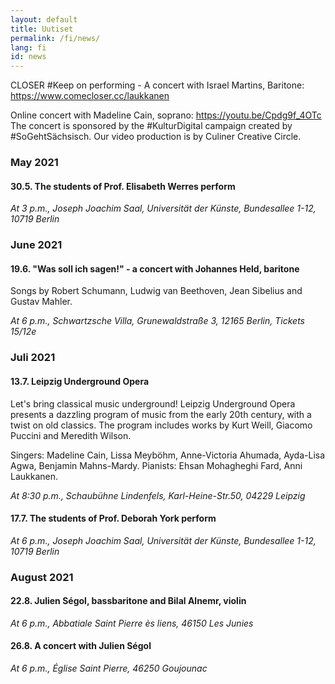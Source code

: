 ```yaml
---
layout: default
title: Uutiset
permalink: /fi/news/
lang: fi
id: news
---
```



CLOSER #Keep on performing - A concert with Israel Martins, Baritone: https://www.comecloser.cc/laukkanen  

Online concert with Madeline Cain, soprano: https://youtu.be/Cpdg9f_4OTc  
The concert is sponsored by the #KulturDigital campaign created by #SoGehtSächsisch. Our video production is by Culiner Creative Circle.  

### May 2021 

#### 30.5. The students of Prof. Elisabeth Werres perform

_At 3 p.m., Joseph Joachim Saal, Universität der Künste, Bundesallee 1-12, 10719 Berlin_ 

### June 2021

#### 19.6. "Was soll ich sagen!" - a concert with Johannes Held, baritone  

Songs by Robert Schumann, Ludwig van Beethoven, Jean Sibelius and Gustav Mahler.  

_At 6 p.m., Schwartzsche Villa, Grunewaldstraße 3, 12165 Berlin, Tickets 15/12e_ 

### Juli 2021 

#### 13.7. Leipzig Underground Opera

Let's bring classical music underground! Leipzig Underground Opera presents a dazzling program of music from the early 20th century, with a twist on old classics. The program includes works by Kurt Weill, Giacomo Puccini and Meredith Wilson.  

Singers: Madeline Cain, Lissa Meyböhm, Anne-Victoria Ahumada, Ayda-Lisa Agwa, Benjamin Mahns-Mardy. Pianists: Ehsan Mohagheghi Fard, Anni Laukkanen. 

_At 8:30 p.m., Schaubühne Lindenfels, Karl-Heine-Str.50, 04229 Leipzig_

#### 17.7. The students of Prof. Deborah York perform

_At 6 p.m., Joseph Joachim Saal, Universität der Künste, Bundesallee 1-12, 10719 Berlin_

### August 2021

#### 22.8. Julien Ségol, bassbaritone and Bilal Alnemr, violin  

_At 6 p.m., Abbatiale Saint Pierre ès liens, 46150 Les Junies_   

#### 26.8. A concert with Julien Ségol  

_At 6 p.m., Église Saint Pierre, 46250 Goujounac_  
